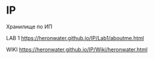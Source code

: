 # IP
Хранилище по ИП

LAB 1 https://heronwater.github.io/IP/Lab1/aboutme.html

WIKI https://heronwater.github.io/IP/Wiki/heronwater.html
